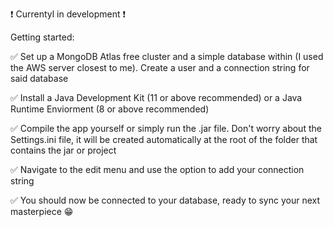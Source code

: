 ❗  Currentyl in development ❗ 

Getting started:

✅ Set up a MongoDB Atlas free cluster and a simple database within (I used the AWS server closest to me). Create a user and a connection string for said database

✅ Install a Java Development Kit (11 or above recommended) or a Java Runtime Enviorment (8 or above recommended)

✅ Compile the app yourself or simply run the .jar file. Don't worry about the Settings.ini file, it will be created automatically at the root of the folder that contains the jar or project

✅ Navigate to the edit menu and use the option to add your connection string

✅ You should now be connected to your database, ready to sync your next masterpiece 😁
